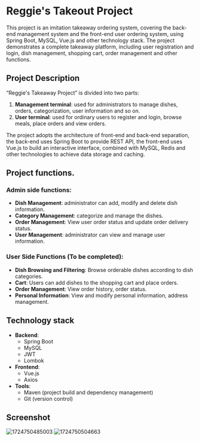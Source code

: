 # Reggie's Takeout Project

This project is an imitation takeaway ordering system, covering the back-end management system and the front-end user ordering system, using Spring Boot, MySQL, Vue.js and other technology stack. The project demonstrates a complete takeaway platform, including user registration and login, dish management, shopping cart, order management and other functions.

## Project Description

“Reggie's Takeaway Project” is divided into two parts:
1. **Management terminal**: used for administrators to manage dishes, orders, categorization, user information and so on.
2. **User terminal**: used for ordinary users to register and login, browse meals, place orders and view orders.

The project adopts the architecture of front-end and back-end separation, the back-end uses Spring Boot to provide REST API, the front-end uses Vue.js to build an interactive interface, combined with MySQL, Redis and other technologies to achieve data storage and caching.

## Project functions.

### Admin side functions:
- **Dish Management**: administrator can add, modify and delete dish information.
- **Category Management**: categorize and manage the dishes.
- **Order Management**: View user order status and update order delivery status.
- **User Management**: administrator can view and manage user information.

### User Side Functions (To be completed):
- **Dish Browsing and Filtering**: Browse orderable dishes according to dish categories.
- **Cart**: Users can add dishes to the shopping cart and place orders.
- **Order Management**: View order history, order status.
- **Personal Information**: View and modify personal information, address management.

## Technology stack

- **Backend**:
  - Spring Boot
  - MySQL
  - JWT
  - Lombok
- **Frontend**:
  - Vue.js
  - Axios
- **Tools**:
  - Maven (project build and dependency management)
  - Git (version control)

## Screenshot 

![1724750485003](https://github.com/user-attachments/assets/8b7f7471-be21-436a-b9de-86a4d12da143)
![1724750504663](https://github.com/user-attachments/assets/cd33a620-5bfb-4609-9c26-df9c0fd35c15)

